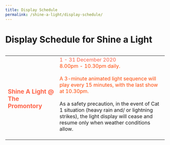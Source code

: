 ```yaml
---
title: Display Schedule
permalink: /shine-a-light/display-schedule/
---
```


# Display Schedule for Shine a Light

<table class="table-v">
<table style="width:100%">
    <tr>
    <td>
     <h3><font color="tomato"><b>Shine A Light @ The Promontory</b></font>
     <br>
    </td>
    <td>
      <font color="tomato">1 - 31 December 2020</font>
      <font color="orangered"><br>8.00pm - 10.30pm daily.</font>
      <br>
      <font color="orangered"><br>A 3-minute animated light sequence will play every 15 minutes, with the last show at 10.30pm.</font>
      <br>
      <br>As a safety precaution, in the event of Cat 1 situation (heavy rain and/ or lightning strikes), the light display will cease and resume only when weather conditions allow.</h3>  
      <br> 
      <br>
<tr>


